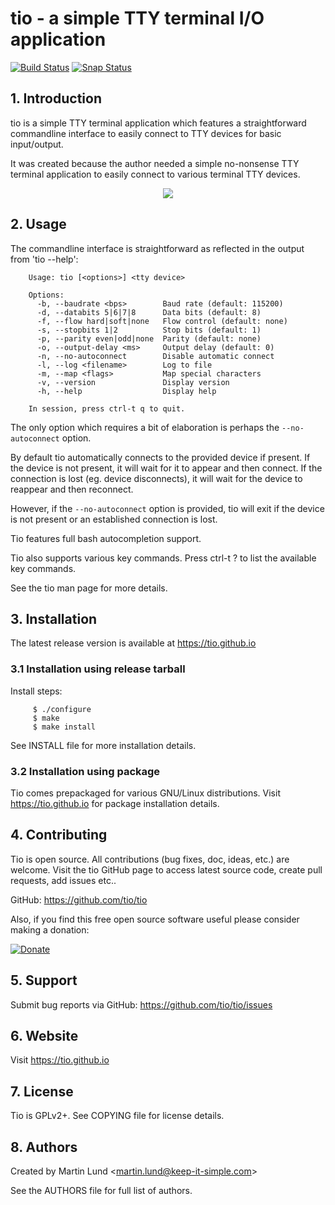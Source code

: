 # tio - a simple TTY terminal I/O application

[![Build Status](https://travis-ci.org/tio/tio.svg?branch=master)](https://travis-ci.org/tio/tio)
[![Snap Status](https://build.snapcraft.io/badge/tio/tio.snapcraft.svg)](https://build.snapcraft.io/user/tio/tio.snapcraft)

## 1. Introduction

tio is a simple TTY terminal application which features a straightforward
commandline interface to easily connect to TTY devices for basic input/output.

It was created because the author needed a simple no-nonsense TTY terminal
application to easily connect to various terminal TTY devices.

<p align="center">
<img src="https://tio.github.io/images/tio-demo.gif">
</p>


## 2. Usage

The commandline interface is straightforward as reflected in the output from
'tio --help':
```
    Usage: tio [<options>] <tty device>

    Options:
      -b, --baudrate <bps>        Baud rate (default: 115200)
      -d, --databits 5|6|7|8      Data bits (default: 8)
      -f, --flow hard|soft|none   Flow control (default: none)
      -s, --stopbits 1|2          Stop bits (default: 1)
      -p, --parity even|odd|none  Parity (default: none)
      -o, --output-delay <ms>     Output delay (default: 0)
      -n, --no-autoconnect        Disable automatic connect
      -l, --log <filename>        Log to file
      -m, --map <flags>           Map special characters
      -v, --version               Display version
      -h, --help                  Display help

    In session, press ctrl-t q to quit.
```

The only option which requires a bit of elaboration is perhaps the
`--no-autoconnect` option.

By default tio automatically connects to the provided device if present.  If
the device is not present, it will wait for it to appear and then connect. If
the connection is lost (eg. device disconnects), it will wait for the device to
reappear and then reconnect.

However, if the `--no-autoconnect` option is provided, tio will exit if the
device is not present or an established connection is lost.

Tio features full bash autocompletion support.

Tio also supports various key commands. Press ctrl-t ? to list the available
key commands.

See the tio man page for more details.


## 3. Installation

The latest release version is available at https://tio.github.io

### 3.1 Installation using release tarball

Install steps:
```
     $ ./configure
     $ make
     $ make install
```
See INSTALL file for more installation details.

### 3.2 Installation using package

Tio comes prepackaged for various GNU/Linux distributions. Visit
https://tio.github.io for package installation details.


## 4. Contributing

Tio is open source. All contributions (bug fixes, doc, ideas, etc.) are
welcome. Visit the tio GitHub page to access latest source code, create pull
requests, add issues etc..

GitHub: https://github.com/tio/tio

Also, if you find this free open source software useful please consider making
a donation:

[![Donate](https://www.paypal.com/en_US/i/btn/x-click-but21.gif)](https://www.paypal.me/lundmar)


## 5. Support

Submit bug reports via GitHub: https://github.com/tio/tio/issues


## 6. Website

Visit https://tio.github.io


## 7. License

Tio is GPLv2+. See COPYING file for license details.


## 8. Authors

Created by Martin Lund \<martin.lund@keep-it-simple.com>

See the AUTHORS file for full list of authors.
